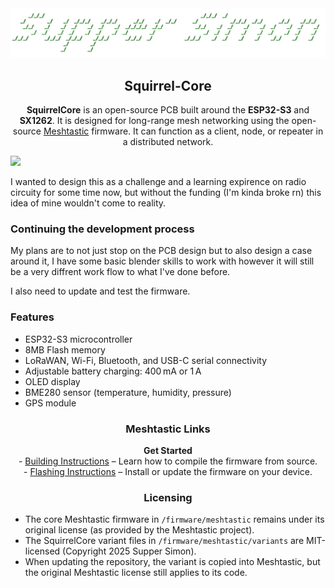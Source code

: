 <div align="center">
  <a href="https://github.com/suppersimon-py">
    <img src=".github/SupperSimon.png" alt="SupperSimon" width="800"/>
  </a>

  <h2>Squirrel-Core</h2>
  <p>
    <strong>SquirrelCore</strong> is an open-source PCB built around the <strong>ESP32-S3</strong> and <strong>SX1262</strong>.
    It is designed for long-range mesh networking using the open-source 
    <a href="https://meshtastic.org" target="_blank" rel="noopener noreferrer">Meshtastic</a> firmware.
    It can function as a client, node, or repeater in a distributed network.
  </p>
</div>
<a href="https://github.com/suppersimon-py">
    <img src=".github/0000-0096.gif" width="1080"/>
</a>
  <p>
    I wanted to design this as a challenge and a learning expirence on radio circuity for some time now, but without the funding (I'm kinda broke rn) this idea of mine wouldn't come to reality.
  </p>
  <h3>Continuing the development process</h3>
  <p>
    My plans are to not just stop on the PCB design but to also design a case around it, I have some basic blender skills to work with however it will still be a very diffrent work flow to what I've done before.
  </p>
  <p>
    I also need to update and test the firmware.
  </p>

<div align="left">
  <h3>Features</h3>
  <ul>
    <li>ESP32-S3 microcontroller</li>
    <li>8MB Flash memory</li>
    <li>LoRaWAN, Wi-Fi, Bluetooth, and USB-C serial connectivity</li>
    <li>Adjustable battery charging: 400 mA or 1 A</li>
    <li>OLED display</li>
    <li>BME280 sensor (temperature, humidity, pressure)</li>
    <li>GPS module</li>
  </ul>
</div>

<div align="center">
  <h3>Meshtastic Links</h3>
  <p>
    <a href="https://meshtastic.org" style="text-decoration:none; font-weight:bold;">Get Started</a><br/>
    - <a href="https://meshtastic.org/docs/development/firmware/build">Building Instructions</a> – Learn how to compile the firmware from source.<br/>
    - <a href="https://meshtastic.org/docs/getting-started/flashing-firmware/esp32/">Flashing Instructions</a> – Install or update the firmware on your device.
  </p>
</div>

<div align="center">
  <h3>Licensing</h3>
</div>

<div align="left">
  <ul>
    <li>The core Meshtastic firmware in <code>/firmware/meshtastic</code> remains under its original license (as provided by the Meshtastic project).</li>
    <li>The SquirrelCore variant files in <code>/firmware/meshtastic/variants</code> are MIT-licensed (Copyright 2025 Supper Simon).</li>
    <li>When updating the repository, the variant is copied into Meshtastic, but the original Meshtastic license still applies to its code.</li>
  </ul>
</div>
